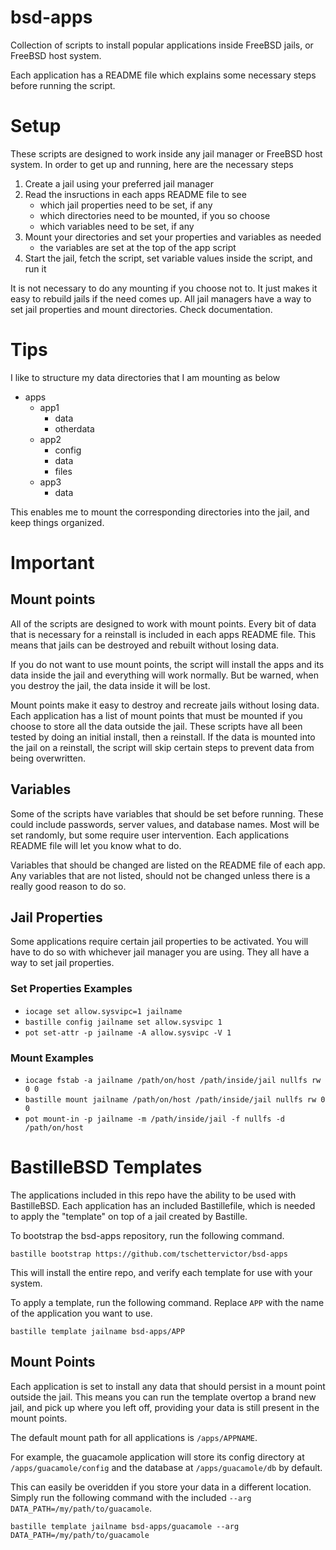 # bsd-apps

Collection of scripts to install popular applications inside FreeBSD jails, or FreeBSD host system.

Each application has a README file which explains some necessary steps before running the script.

# Setup

These scripts are designed to work inside any jail manager or FreeBSD host system. In order to get up and running, here are the necessary steps
  1. Create a jail using your preferred jail manager
  2. Read the insructions in each apps README file to see
     - which jail properties need to be set, if any
     - which directories need to be mounted, if you so choose
     - which variables need to be set, if any
  3. Mount your directories and set your properties and variables as needed
     - the variables are set at the top of the app script
  4. Start the jail, fetch the script, set variable values inside the script, and run it

It is not necessary to do any mounting if you choose not to. It just makes it easy to rebuild jails if the need comes up.
All jail managers have a way to set jail properties and mount directories. Check documentation.

# Tips

I like to structure my data directories that I am mounting as below

  - apps
    - app1
      - data
      - otherdata
    - app2
      - config
      - data
      - files
    - app3
      - data

This enables me to mount the corresponding directories into the jail, and keep things organized.

# Important

## Mount points

All of the scripts are designed to work with mount points. Every bit of data that is necessary for a reinstall is included in each apps README file. This means that jails can be destroyed and rebuilt without losing data.

If you do not want to use mount points, the script will install the apps and its data inside the jail and everything will work normally. But be warned, when you destroy the jail, the data inside it will be lost.

Mount points make it easy to destroy and recreate jails without losing data. Each application has a list of mount points that must be mounted if you choose to store all the data outside the jail. These scripts have all been tested by doing an initial install, then a reinstall. If the data is mounted into the jail on a reinstall, the script will skip certain steps to prevent data from being overwritten.

## Variables

Some of the scripts have variables that should be set before running. These could include passwords, server values, and database names. Most will be set randomly, but some require user intervention. Each applications README file will let you know what to do.

Variables that should be changed are listed on the README file of each app. Any variables that are not listed, should not be changed unless there is a really good reason to do so.

## Jail Properties

Some applications require certain jail properties to be activated. You will have to do so with whichever jail manager you are using. They all have a way to set jail properties.

### Set Properties Examples
  - `iocage set allow.sysvipc=1 jailname`
  - `bastille config jailname set allow.sysvipc 1`
  - `pot set-attr -p jailname -A allow.sysvipc -V 1`

### Mount Examples
  - `iocage fstab -a jailname /path/on/host /path/inside/jail nullfs rw 0 0`
  - `bastille mount jailname /path/on/host /path/inside/jail nullfs rw 0 0`
  - `pot mount-in -p jailname -m /path/inside/jail -f nullfs -d /path/on/host`

# BastilleBSD Templates

The applications included in this repo have the ability to be used with BastilleBSD. Each application has an included Bastillefile, which is needed to apply the "template" on top of a jail created by Bastille.

To bootstrap the bsd-apps repository, run the following command.

```
bastille bootstrap https://github.com/tschettervictor/bsd-apps
```

This will install the entire repo, and verify each template for use with your system.

To apply a template, run the following command. Replace `APP` with the name of the application you want to use.

```
bastille template jailname bsd-apps/APP
```

## Mount Points

Each application is set to install any data that should persist in a mount point outside the jail. This means you can run the template overtop a brand new jail, and pick up where you left off, providing your data is still present in the mount points.

The default mount path for all applications is `/apps/APPNAME`.

For example, the guacamole application will store its config directory at `/apps/guacamole/config` and the database at `/apps/guacamole/db` by default.

This can easily be overidden if you store your data in a different location. Simply run the following command with the included `--arg DATA_PATH=/my/path/to/guacamole`.

```
bastille template jailname bsd-apps/guacamole --arg DATA_PATH=/my/path/to/guacamole
```
